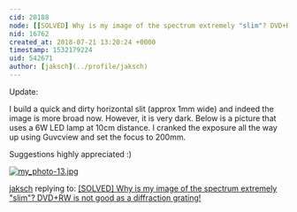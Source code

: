 ```yaml
---
cid: 20188
node: [[SOLVED] Why is my image of the spectrum extremely "slim"? DVD+RW is not good as a diffraction grating!](../notes/jaksch/07-21-2018/why-is-my-image-of-the-spectrum-extremely-slim)
nid: 16762
created_at: 2018-07-21 13:20:24 +0000
timestamp: 1532179224
uid: 542671
author: [jaksch](../profile/jaksch)
---
```


Update:

I build a quick and dirty horizontal slit (approx 1mm wide) and indeed the image is more broad now. However, it is very dark. Below is a picture that uses a 6W LED lamp at 10cm distance. I cranked the exposure all the way up using Guvcview and set the focus to 200mm.

Suggestions highly appreciated :) 


[![my_photo-13.jpg](/i/25820)](/i/25820)



[jaksch](../profile/jaksch) replying to: [[SOLVED] Why is my image of the spectrum extremely "slim"? DVD+RW is not good as a diffraction grating!](../notes/jaksch/07-21-2018/why-is-my-image-of-the-spectrum-extremely-slim)

